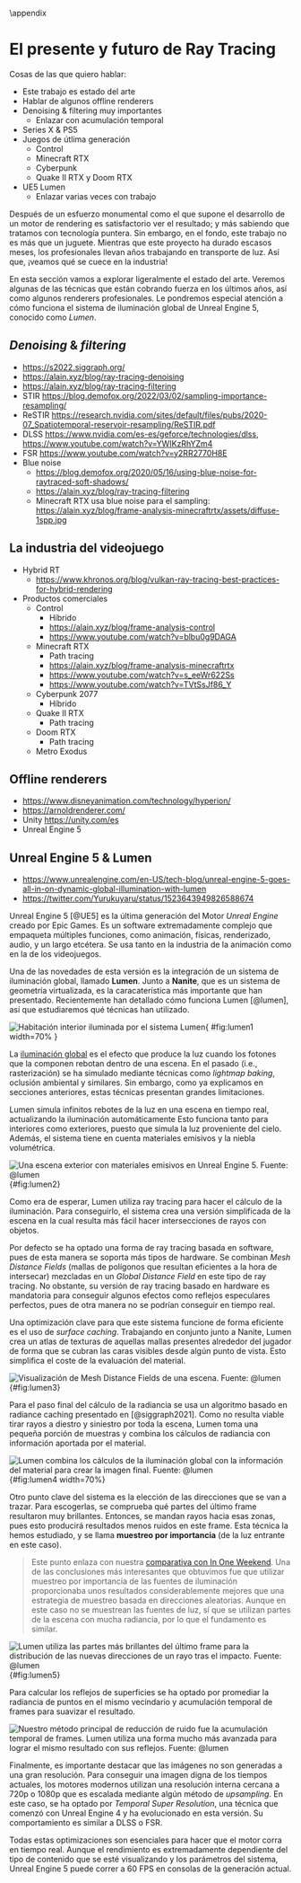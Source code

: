 \appendix

# El presente y futuro de Ray Tracing

Cosas de las que quiero hablar:

- Este trabajo es estado del arte
- Hablar de algunos offline renderers
- Denoising & filtering muy importantes
  - Enlazar con acumulación temporal
- Series X & PS5
- Juegos de útlima generación
  - Control
  - Minecraft RTX
  - Cyberpunk
  - Quake II RTX y Doom RTX
- UE5 Lumen
  - Enlazar varias veces con trabajo

Después de un esfuerzo monumental como el que supone el desarrollo de un motor de rendering es satisfactorio ver el resultado; y más sabiendo que tratamos con tecnología puntera. Sin embargo, en el fondo, este trabajo no es más que un juguete. Mientras que este proyecto ha durado escasos meses, los profesionales llevan años trabajando en transporte de luz. Así que, ¡veamos qué se cuece en la industria!

En esta sección vamos a explorar ligeralmente el estado del arte. Veremos algunas de las técnicas que están cobrando fuerza en los últimos años, así como algunos renderers profesionales. Le pondremos especial atención a cómo funciona el sistema de iluminación global de Unreal Engine 5, conocido como *Lumen*.

## *Denoising* & *filtering*

- https://s2022.siggraph.org/
- https://alain.xyz/blog/ray-tracing-denoising
- https://alain.xyz/blog/ray-tracing-filtering
- STIR https://blog.demofox.org/2022/03/02/sampling-importance-resampling/
- ReSTIR https://research.nvidia.com/sites/default/files/pubs/2020-07_Spatiotemporal-reservoir-resampling/ReSTIR.pdf
- DLSS https://www.nvidia.com/es-es/geforce/technologies/dlss, https://www.youtube.com/watch?v=YWIKzRhYZm4
- FSR https://www.youtube.com/watch?v=y2RR2770H8E
- Blue noise
  - https://blog.demofox.org/2020/05/16/using-blue-noise-for-raytraced-soft-shadows/
  - https://alain.xyz/blog/ray-tracing-filtering
  - Minecraft RTX usa blue noise para el sampling: https://alain.xyz/blog/frame-analysis-minecraftrtx/assets/diffuse-1spp.jpg

## La industria del videojuego

- Hybrid RT
  - https://www.khronos.org/blog/vulkan-ray-tracing-best-practices-for-hybrid-rendering
- Productos comerciales
  - Control
    - Híbrido
    - https://alain.xyz/blog/frame-analysis-control
    - https://www.youtube.com/watch?v=blbu0g9DAGA
  - Minecraft RTX
    - Path tracing
    - https://alain.xyz/blog/frame-analysis-minecraftrtx
    - https://www.youtube.com/watch?v=s_eeWr622Ss
    - https://www.youtube.com/watch?v=TVtSsJf86_Y
  - Cyberpunk 2077
    - Híbrido
  - Quake II RTX
    - Path tracing
  - Doom RTX
    - Path tracing
  - Metro Exodus

## Offline renderers

- https://www.disneyanimation.com/technology/hyperion/
- https://arnoldrenderer.com/
- Unity https://unity.com/es
- Unreal Engine 5

## Unreal Engine 5 & Lumen

- https://www.unrealengine.com/en-US/tech-blog/unreal-engine-5-goes-all-in-on-dynamic-global-illumination-with-lumen
- https://twitter.com/Yurukuyaru/status/1523643949826588674

Unreal Engine 5 [@UE5] es la última generación del Motor *Unreal Engine* creado por Epic Games. Es un software extremadamente complejo que empaqueta múltiples funciones, como animación, físicas, renderizado, audio, y un largo etcétera. Se usa tanto en la industria de la animación como en la de los videojuegos.

Una de las novedades de esta versión es la integración de un sistema de iluminación global, llamado **Lumen**. Junto a **Nanite**, que es un sistema de geometría virtualizada, es la caracaterística más importante que han presentado. Recientemente han detallado cómo funciona Lumen [@lumen], así que estudiaremos qué técnicas han utilizado.

![Habitación interior iluminada por el sistema Lumen](https://cdn2.unrealengine.com/lumen-unreal-engine-5-image12-1999x1130-4bfd11e88c9d.png){ #fig:lumen1  width=70% }

La [iluminación global](#iluminación-global) es el efecto que produce la luz cuando los fotones que la componen rebotan dentro de una escena. En el pasado (i.e., rasterización) se ha simulado mediante técnicas como *lightmap baking*, oclusión ambiental y similares. Sin embargo, como ya explicamos en secciones anteriores, estas técnicas presentan grandes limitaciones.

Lumen simula infinitos rebotes de la luz en una escena en tiempo real, actualizando la iluminación automáticamente Esto funciona tanto para interiores como exteriores, puesto que simula la luz proveniente del cielo. Además, el sistema tiene en cuenta materiales emisivos y la niebla volumétrica.

![Una escena exterior con materiales emisivos en Unreal Engine 5. Fuente: @lumen](https://cdn2.unrealengine.com/lumen-unreal-engine-5-image16-1999x1125-48a619533ccb.jpg){#fig:lumen2}

Como era de esperar, Lumen utiliza ray tracing para hacer el cálculo de la iluminación. Para conseguirlo, el sistema crea una versión simplificada de la escena en la cual resulta más fácil hacer intersecciones de rayos con objetos.

Por defecto se ha optado una forma de ray tracing basada en software, pues de esta manera se soporta más tipos de hardware. Se combinan *Mesh Distance Fields* (mallas de polígonos que resultan eficientes a la hora de intersecar) mezcladas en un *Global Distance Field* en este tipo de ray tracing. No obstante, su versión de ray tracing basado en hardware es mandatoria para conseguir algunos efectos como reflejos especulares perfectos, pues de otra manera no se podrían conseguir en tiempo real.

Una optimización clave para que este sistema funcione de forma eficiente es el uso de *surface caching*. Trabajando en conjunto junto a Nanite, Lumen crea un atlas de texturas de aquellas mallas presentes alrededor del jugador de forma que se cubran las caras visibles desde algún punto de vista. Esto simplifica el coste de la evaluación del material.

![Visualización de *Mesh Distance Fields* de una escena. Fuente: @lumen](./img/07/Lumen1.jpg){#fig:lumen3}

Para el paso final del cálculo de la radiancia se usa un algoritmo basado en radiance caching presentado en [@siggraph2021]. Como no resulta viable tirar rayos a diestro y siniestro por toda la escena, Lumen toma una pequeña porción de muestras y combina los cálculos de radiancia con información aportada por el material.

![Lumen combina los cálculos de la iluminación global con la información del material para crear la imagen final. Fuente: @lumen](https://cdn2.unrealengine.com/lumen-unreal-engine-5-image24-1920x1080-3158475cf4a8.png){#fig:lumen4 width=70%}

Otro punto clave del sistema es la elección de las direcciones que se van a trazar. Para escogerlas, se comprueba qué partes del último frame resultaron muy brillantes. Entonces, se mandan rayos hacia esas zonas, pues esto producirá resultados menos ruidos en este frame. Esta técnica la hemos estudiado, y se llama **muestreo por importancia** (de la luz entrante en este caso).

> Este punto enlaza con nuestra [comparativa con In One Weekend](#comparativa-con-in-one-weekend). Una de las conclusiones más interesantes que obtuvimos fue que utilizar muestreo por importancia de las fuentes de iluminación proporcionaba unos resultados considerablemente mejores que una estrategia de muestreo basada en direcciones aleatorias. Aunque en este caso no se muestrean las fuentes de luz, sí que se utilizan partes de la escena con mucha radiancia, por lo que el fundamento es similar.

![Lumen utiliza las partes más brillantes del último frame para la distribución de las nuevas direcciones de un rayo tras el impacto. Fuente: @lumen](https://cdn2.unrealengine.com/lumen-unreal-engine-5-image1-1999x1109-d3b299670791.png){#fig:lumen5}

Para calcular los reflejos de superficies se ha optado por promediar la radiancia de puntos en el mismo vecindario y acumulación temporal de frames para suavizar el resultado.

![Nuestro método principal de reducción de ruido fue la acumulación temporal de frames. Lumen utiliza una forma mucho más avanzada para lograr el mismo resultado con sus reflejos. Fuente: @lumen](./img/07/Lumen2.jpg)

Finalmente, es importante destacar que las imágenes no son generadas a una gran resolución. Para conseguir una imagen digna de los tiempos actuales, los motores modernos utilizan una resolución interna cercana a 720p o 1080p que es escalada mediante algún método de *upsampling*. En este caso, se ha optado por *Temporal Super Resolution*, una técnica que comenzó con Unreal Engine 4 y ha evolucionado en esta versión. Su comportamiento es similar a DLSS o FSR.

Todas estas optimizaciones son esenciales para hacer que el motor corra en tiempo real. Aunque el rendimiento es extremadamente dependiente del tipo de contenido que se esté visualizando y los parámetros del sistema, Unreal Engine 5 puede correr a 60 FPS en consolas de la generación actual.